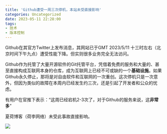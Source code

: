 ```yaml
---
title: 'Github遭受一周三次停机，本站未受直接影响'
categories: Uncategorized
date: 2023-05-11 22:28:00
tags:
- 技术
- 版本控制
---
```

Github在其官方Twitter上发布消息，其网站已于GMT 2023/5/11 十三时左右（北京时间下午九点）遭受性能下降。但实则很多业务完全无法访问。

Github作为托管了大量开源软件的Git托管平台，凭借着免费的服务和大量的、甚至直接构成互联网本身的仓库，成为互联网上已经不可或缺的一个**基础设施**。如果Github永久停止，那将是对自由软件和互联网的一次重创。这次停机只是一次意外，但因为类似的故障在本周内已经发生约三次，还是引起了开发者和公众的忧虑。

有用户在官推下表示：“这周已经宕机2-3次了，对于Github的服务来说，这**非常多**”

夏荷博客（荷李网络）未受此事故直接影响。

<img src="https://img.shields.io/badge/HeliNet-Online_ without_github-green">

